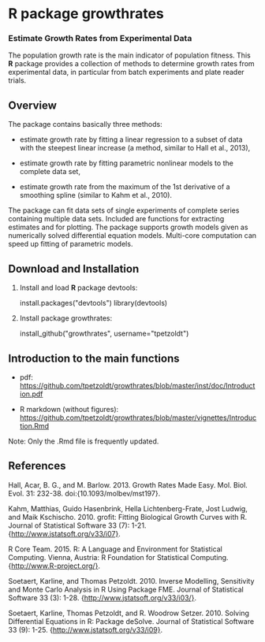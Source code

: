 # R package growthrates

### Estimate Growth Rates from Experimental Data

The population growth rate is the main indicator of population
fitness.  This **R** package provides a collection of methods to
determine growth rates from experimental data, in particular from
batch experiments and plate reader trials.

Overview
--------

The package contains basically three methods:

* estimate growth rate by fitting a linear regression to a subset of
  data with the steepest linear increase (a method, similar to Hall et
  al., 2013),

* estimate growth rate by fitting parametric nonlinear models to the
  complete data set,

* estimate growth rate from the maximum of the 1st derivative of a
  smoothing spline (similar to Kahm et al., 2010).

The package can fit data sets of single experiments of complete series
containing multiple data sets. Included are functions for extracting
estimates and for plotting. The package supports growth models given
as numerically solved differential equation models. Multi-core
computation can speed up fitting of parametric models.

Download and Installation
-----------------------------------------------------------------------------

1. Install and load **R** package devtools:

	install.packages("devtools")
	library(devtools)
	
2. Install package growthrates:

	install_github("growthrates", username="tpetzoldt")



Introduction to the main functions
----------------------------------

* pdf: https://github.com/tpetzoldt/growthrates/blob/master/inst/doc/Introduction.pdf

* R markdown (without figures): https://github.com/tpetzoldt/growthrates/blob/master/vignettes/Introduction.Rmd

Note: Only the .Rmd file is frequently updated.

References
----------

Hall, Acar, B. G., and M. Barlow. 2013. Growth Rates Made
Easy. Mol. Biol. Evol. 31: 232-38. doi:{10.1093/molbev/mst197}.

Kahm, Matthias, Guido Hasenbrink, Hella Lichtenberg-Frate, Jost
Ludwig, and Maik Kschischo. 2010. grofit: Fitting Biological Growth
Curves with R. Journal of Statistical Software 33 (7):
1-21. {http://www.jstatsoft.org/v33/i07}.

R Core Team. 2015. R: A Language and Environment for Statistical
Computing. Vienna, Austria: R Foundation for Statistical
Computing. {http://www.R-project.org/}.

Soetaert, Karline, and Thomas Petzoldt. 2010. Inverse Modelling,
Sensitivity and Monte Carlo Analysis in R Using Package FME. Journal
of Statistical Software 33 (3):
1-28. {http://www.jstatsoft.org/v33/i03/}.

Soetaert, Karline, Thomas Petzoldt, and R. Woodrow
Setzer. 2010. Solving Differential Equations in R: Package
deSolve. Journal of Statistical Software 33 (9):
1-25. {http://www.jstatsoft.org/v33/i09}.
